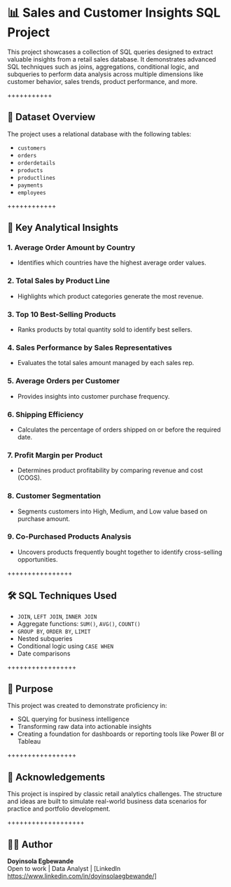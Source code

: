 # 📊 Sales and Customer Insights SQL Project

This project showcases a collection of SQL queries designed to extract valuable insights from a retail sales database. It demonstrates advanced SQL techniques such as joins, aggregations, conditional logic, and subqueries to perform data analysis across multiple dimensions like customer behavior, sales trends, product performance, and more.

+++++++++++

## 📁 Dataset Overview

The project uses a relational database with the following tables:
- `customers`
- `orders`
- `orderdetails`
- `products`
- `productlines`
- `payments`
- `employees`

++++++++++++

## 🧠 Key Analytical Insights

### 1. **Average Order Amount by Country**
   - Identifies which countries have the highest average order values.

### 2. **Total Sales by Product Line**
   - Highlights which product categories generate the most revenue.

### 3. **Top 10 Best-Selling Products**
   - Ranks products by total quantity sold to identify best sellers.

### 4. **Sales Performance by Sales Representatives**
   - Evaluates the total sales amount managed by each sales rep.

### 5. **Average Orders per Customer**
   - Provides insights into customer purchase frequency.

### 6. **Shipping Efficiency**
   - Calculates the percentage of orders shipped on or before the required date.

### 7. **Profit Margin per Product**
   - Determines product profitability by comparing revenue and cost (COGS).

### 8. **Customer Segmentation**
   - Segments customers into High, Medium, and Low value based on purchase amount.

### 9. **Co-Purchased Products Analysis**
   - Uncovers products frequently bought together to identify cross-selling opportunities.

++++++++++++++++

## 🛠️ SQL Techniques Used

- `JOIN`, `LEFT JOIN`, `INNER JOIN`
- Aggregate functions: `SUM()`, `AVG()`, `COUNT()`
- `GROUP BY`, `ORDER BY`, `LIMIT`
- Nested subqueries
- Conditional logic using `CASE WHEN`
- Date comparisons

+++++++++++++++++

## 📌 Purpose

This project was created to demonstrate proficiency in:
- SQL querying for business intelligence
- Transforming raw data into actionable insights
- Creating a foundation for dashboards or reporting tools like Power BI or Tableau

+++++++++++++++++

## 🙏 Acknowledgements

This project is inspired by classic retail analytics challenges. The structure and ideas are built to simulate real-world business data scenarios for practice and portfolio development.

+++++++++++++++++++

## 🧑‍💼 Author

**Doyinsola Egbewande**  
Open to work | Data Analyst | [LinkedIn https://www.linkedin.com/in/doyinsolaegbewande/] 
